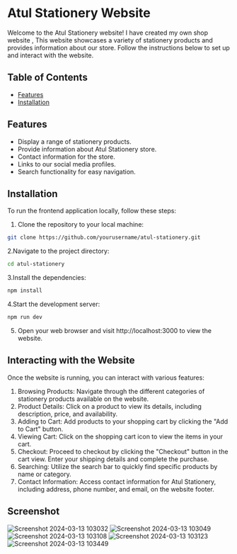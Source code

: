 # Atul Stationery Website

Welcome to the Atul Stationery website! I have created my own shop website , This website showcases a variety of stationery products and provides information about our store. Follow the instructions below to set up and interact with the website.

## Table of Contents

- [Features](#features)
- [Installation](#installation)

## Features

- Display a range of stationery products.
- Provide information about Atul Stationery store.
- Contact information for the store.
- Links to our social media profiles.
- Search functionality for easy navigation.

## Installation

To run the frontend application locally, follow these steps:

1. Clone the repository to your local machine:

```bash
git clone https://github.com/yourusername/atul-stationery.git
```
2.Navigate to the project directory:
   
  ```bash
cd atul-stationery
  ```
3.Install the dependencies:
   
  ```bash
  npm install
   ```
4.Start the development server:
   
  ```bash
  npm run dev
   ```
5. Open your web browser and visit http://localhost:3000 to view the website.
   
## Interacting with the Website

Once the website is running, you can interact with various features:

1. Browsing Products: Navigate through the different categories of stationery products available on the website.<br>
2. Product Details: Click on a product to view its details, including description, price, and availability.<br>
3. Adding to Cart: Add products to your shopping cart by clicking the "Add to Cart" button.<br>
4. Viewing Cart: Click on the shopping cart icon to view the items in your cart.<br>
5. Checkout: Proceed to checkout by clicking the "Checkout" button in the cart view. Enter your shipping details and complete the purchase.<br>
6. Searching: Utilize the search bar to quickly find specific products by name or category.<br>
7. Contact Information: Access contact information for Atul Stationery, including address, phone number, and email, on the website footer.<br>


## Screenshot

![Screenshot 2024-03-13 103032](https://github.com/anshul-132002/Atul_Stationer-s/assets/128448038/9eb7c8d2-e70b-4fb7-9c11-eebae2bd450c)
![Screenshot 2024-03-13 103049](https://github.com/anshul-132002/Atul_Stationer-s/assets/128448038/7c05898b-8bc1-467e-a73f-001e56ba0309)
![Screenshot 2024-03-13 103108](https://github.com/anshul-132002/Atul_Stationer-s/assets/128448038/979ef95c-9074-40ae-9509-fa9ed4f5f7a5)
![Screenshot 2024-03-13 103123](https://github.com/anshul-132002/Atul_Stationer-s/assets/128448038/7550bf49-090f-495a-9c94-f7af9663f515)
![Screenshot 2024-03-13 103449](https://github.com/anshul-132002/Atul_Stationer-s/assets/128448038/5e1ab97e-991b-4592-b4bf-8e0609eeee52)



